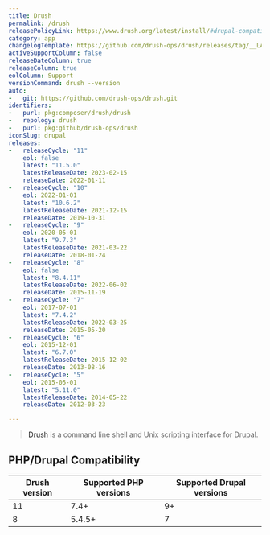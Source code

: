 ```yaml
---
title: Drush
permalink: /drush
releasePolicyLink: https://www.drush.org/latest/install/#drupal-compatibility
category: app
changelogTemplate: https://github.com/drush-ops/drush/releases/tag/__LATEST__
activeSupportColumn: false
releaseDateColumn: true
releaseColumn: true
eolColumn: Support
versionCommand: drush --version
auto:
-   git: https://github.com/drush-ops/drush.git
identifiers:
-   purl: pkg:composer/drush/drush
-   repology: drush
-   purl: pkg:github/drush-ops/drush
iconSlug: drupal
releases:
-   releaseCycle: "11"
    eol: false
    latest: "11.5.0"
    latestReleaseDate: 2023-02-15
    releaseDate: 2022-01-11
-   releaseCycle: "10"
    eol: 2022-01-01
    latest: "10.6.2"
    latestReleaseDate: 2021-12-15
    releaseDate: 2019-10-31
-   releaseCycle: "9"
    eol: 2020-05-01
    latest: "9.7.3"
    latestReleaseDate: 2021-03-22
    releaseDate: 2018-01-24
-   releaseCycle: "8"
    eol: false
    latest: "8.4.11"
    latestReleaseDate: 2022-06-02
    releaseDate: 2015-11-19
-   releaseCycle: "7"
    eol: 2017-07-01
    latest: "7.4.2"
    latestReleaseDate: 2022-03-25
    releaseDate: 2015-05-20
-   releaseCycle: "6"
    eol: 2015-12-01
    latest: "6.7.0"
    latestReleaseDate: 2015-12-02
    releaseDate: 2013-08-16
-   releaseCycle: "5"
    eol: 2015-05-01
    latest: "5.11.0"
    latestReleaseDate: 2014-05-22
    releaseDate: 2012-03-23

---
```


> [Drush](https://www.drush.org/) is a command line shell and Unix scripting interface for Drupal.

## PHP/Drupal Compatibility

| Drush version | Supported PHP versions | Supported Drupal versions |
|---------------|------------------------|---------------------------|
| 11            | 7.4+                   | 9+                        |
| 8             | 5.4.5+                 | 7                         |
